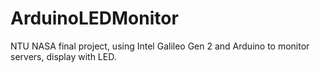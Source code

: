 # ArduinoLEDMonitor
NTU NASA final project, using Intel Galileo Gen 2 and Arduino to monitor servers, display with LED.
